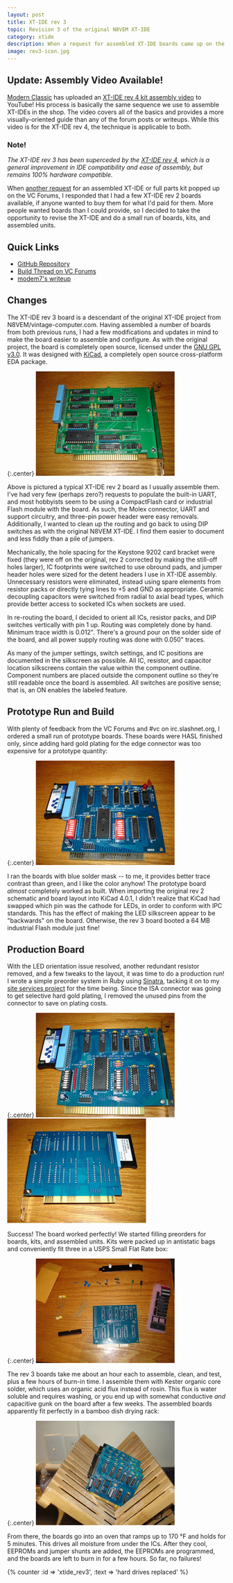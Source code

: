 ```yaml
---
layout: post
title: XT-IDE rev 3
topic: Revision 3 of the original N8VEM XT-IDE
category: xtide
description: When a request for assembled XT-IDE boards came up on the VC Forums, I took the opportunity to make some changes and improvements to the XT-IDE rev 2 design. Mostly a board respin, this project's goals were to make the XT-IDE easier for hand assembly, more self-documenting, and easier to configure.
image: rev3-icon.jpg
---
```


## Update: Assembly Video Available!

[Modern Classic](https://www.youtube.com/channel/UCoLccjs6jbHa4soeYDgbKTg) has uploaded an [XT-IDE rev 4 kit assembly video](https://www.youtube.com/watch?v=Mzu5asr0b1o) to YouTube! His process is basically the same sequence we use to assemble XT-IDEs in the shop. The video covers all of the basics and provides a more visually-oriented guide than any of the forum posts or writeups. While this video is for the XT-IDE rev 4, the technique is applicable to both.

### Note!

*The XT-IDE rev 3 has been superceded by the [XT-IDE rev 4](/2017/11/23/xt-ide-rev4), which is a general improvement in IDE compatibility and ease of assembly, but remains 100% hardware compatible.*

When [another request](http://www.vcfed.org/forum/showthread.php?52343) for an assembled XT-IDE or full parts kit popped up on the VC Forums, I responded that I had a few XT-IDE rev 2 boards available, if anyone wanted to buy them for what I'd paid for them. More people wanted boards than I could provide, so I decided to take the opportunity to revise the XT-IDE and do a small run of boards, kits, and assembled units.

## Quick Links

* [GitHub Repository](https://github.com/glitchwrks/xt_ide/)
* [Build Thread on VC Forums](http://www.vcfed.org/forum/showthread.php?52343)
* [modem7's writeup](http://minuszerodegrees.net/xtide/rev_3/XT-IDE%20Rev%203%20-%20general.htm)

## Changes

The XT-IDE rev 3 board is a descendant of the original XT-IDE project from N8VEM/vintage-computer.com. Having assembled a number of boards from both previous runs, I had a few modifications and updates in mind to make the board easier to assemble and configure. As with the original project, the board is completely open source, licensed under the [GNU GPL v3.0](https://www.gnu.org/licenses/gpl-3.0.en.html). It was designed with [KiCad](http://kicad-pcb.org/), a completely open source cross-platform EDA package.

{:.center}
[![Rev 2 Board Without UART](/images/xtide/rev3/scaled/rev2.jpg)](/images/xtide/rev3/rev2.jpg)

Above is pictured a typical XT-IDE rev 2 board as I usually assemble them. I've had very few (perhaps zero?) requests to populate the built-in UART, and most hobbyists seem to be using a CompactFlash card or industrial Flash module with the board. As such, the Molex connector, UART and support circuitry, and three-pin power header were easy removals. Additionally, I wanted to clean up the routing and go back to using DIP switches as with the original N8VEM XT-IDE. I find them easier to document and less fiddly than a pile of jumpers.

Mechanically, the hole spacing for the Keystone 9202 card bracket were fixed (they were off on the original, rev 2 corrected by making the still-off holes larger), IC footprints were switched to use obround pads, and jumper header holes were sized for the detent headers I use in XT-IDE assembly. Unnecessary resistors were eliminated, instead using spare elements from resistor packs or directly tying lines to +5 and GND as appropriate. Ceramic decoupling capacitors were switched from radial to axial bead types, which provide better access to socketed ICs when sockets are used.

In re-routing the board, I decided to orient all ICs, resistor packs, and DIP switches vertically with pin 1 up. Routing was completely done by hand. Minimum trace width is 0.012". There's a ground pour on the solder side of the board, and all power supply routing was done with 0.050" traces.

As many of the jumper settings, switch settings, and IC positions are documented in the silkscreen as possible. All IC, resistor, and capacitor location silkscreens contain the value within the component outline. Component numbers are placed outside the component outline so they're still readable once the board is assembled. All switches are positive sense; that is, an ON enables the labeled feature.

## Prototype Run and Build

With plenty of feedback from the VC Forums and #vc on irc.slashnet.org, I ordered a small run of prototype boards. These boards were HASL finished only, since adding hard gold plating for the edge connector was too expensive for a prototype quantity:

{:.center}
[![Prototype Rev 3 Board](/images/xtide/rev3/scaled/prototype.jpg)](/images/xtide/rev3/prototype.jpg)

I ran the boards with blue solder mask -- to me, it provides better trace contrast than green, and I like the color anyhow! The prototype board *almost* completely worked as built. When importing the original rev 2 schematic and board layout into KiCad 4.0.1, I didn't realize that KiCad had swapped which pin was the cathode for LEDs, in order to conform with IPC standards. This has the effect of making the LED silkscreen appear to be "backwards" on the board. Otherwise, the rev 3 board booted a 64 MB industrial Flash module just fine!

## Production Board

With the LED orientation issue resolved, another redundant resistor removed, and a few tweaks to the layout, it was time to do a production run! I wrote a simple preorder system in Ruby using [Sinatra](http://www.sinatrarb.com/), tacking it on to my [site services project](https://github.com/chapmajs/site_services) for the time being. Since the ISA connector was going to get selective hard gold plating, I removed the unused pins from the connector to save on plating costs.

{:.center}
[![Rev 3 Board Front](/images/xtide/rev3/scaled/assembled-front.jpg)](/images/xtide/rev3/assembled-front.jpg) [![Rev 3 Board Back](/images/xtide/rev3/scaled/assembled-back.jpg)](/images/xtide/rev3/assembled-back.jpg)

Success! The board worked perfectly! We started filling preorders for boards, kits, and assembled units. Kits were packed up in antistatic bags and conveniently fit three in a USPS Small Flat Rate box:

{:.center}
[![Parts Kit with Board](/images/xtide/rev3/scaled/kit.jpg)](/images/xtide/rev3/kit.jpg)

The rev 3 boards take me about an hour each to assemble, clean, and test, plus a few hours of burn-in time. I assemble them with Kester organic core solder, which uses an organic acid flux instead of rosin. This flux is water soluble and requires washing, or you end up with somewhat conductive *and* capacitive gunk on the board after a few weeks. The assembled boards apparently fit perfectly in a bamboo dish drying rack:

{:.center}
[![Boards Drying After Cleaning](/images/xtide/rev3/scaled/drying.jpg)](/images/xtide/rev3/drying.jpg)

From there, the boards go into an oven that ramps up to 170 °F and holds for 5 minutes. This drives all moisture from under the ICs. After they cool, EEPROMs and jumper shunts are added, the EEPROMs are programmed, and the boards are left to burn in for a few hours. So far, no failures!

{% counter :id => 'xtide_rev3', :text => 'hard drives replaced' %}
